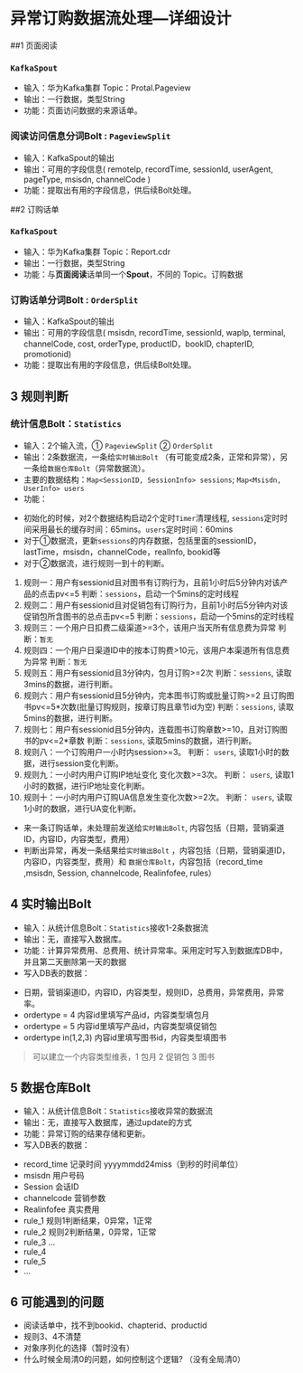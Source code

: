 # 异常订购数据流处理—详细设计

##1 页面阅读
### `KafkaSpout`
- 输入：华为Kafka集群 Topic：Protal.Pageview
- 输出：一行数据，类型String
- 功能：页面访问数据的来源话单。

### 阅读访问信息分词Bolt : `PageviewSplit`
- 输入：KafkaSpout的输出
- 输出：可用的字段信息( remoteIp, recordTime, sessionId, userAgent, pageType, msisdn, channelCode )
- 功能：提取出有用的字段信息，供后续Bolt处理。

##2 订购话单
### `KafkaSpout`
- 输入：华为Kafka集群 Topic：Report.cdr
- 输出：一行数据，类型String
- 功能：与**页面阅读**话单同一个**Spout**，不同的 Topic。订购数据

### 订购话单分词Bolt : `OrderSplit`
- 输入：KafkaSpout的输出
- 输出：可用的字段信息( msisdn, recordTime, sessionId, wapIp, terminal, channelCode, cost, orderType, productID，bookID, chapterID, promotionid)
- 功能：提取出有用的字段信息，供后续Bolt处理。

## 3 规则判断
### 统计信息Bolt：`Statistics`
- 输入：2个输入流，① `PageviewSplit` ② `OrderSplit`
- 输出：2条数据流，一条给`实时输出Bolt` （有可能变成2条，正常和异常），另一条给`数据仓库Bolt`（异常数据流）。
- 主要的数据结构：`Map<SessionID, SessionInfo> sessions`; `Map<Msisdn, UserInfo> users`
- 功能：
 * 初始化的时候，对2个数据结构启动2个定时`Timer`清理线程, `sessions`定时时间采用最长的缓存时间：65mins。`users`定时时间：60mins
 * 对于①数据流，更新`sessions`的内存数据，包括里面的sessionID，lastTime，msisdn，channelCode，realInfo, bookid等
 * 对于②数据流，进行规则一到十的判断。
 1. 规则一：用户有sessionid且对图书有订购行为，且前1小时后5分钟内对该产品的点击pv<=5
 判断：`sessions`，启动一个5mins的定时线程
 2. 规则二：用户有sessionid且对促销包有订购行为，且前1小时后5分钟内对该促销包所含图书的总点击pv<=5
 判断：`sessions`，启动一个5mins的定时线程
 3. 规则三：一个用户日扣费二级渠道>=3个，该用户当天所有信息费为异常 
  判断：`暂无`
 4. 规则四：一个用户日渠道ID中的按本订购费>10元，该用户本渠道所有信息费为异常
  判断：`暂无`
 5. 规则五：用户有sessionid且3分钟内，包月订购>=2次
   判断：`sessions`, 读取3mins的数据，进行判断。
 6. 规则六：用户有sessionid且5分钟内，完本图书订购或批量订购>=2 且订购图书pv<=5*次数(批量订购规则，按章订购且章节id为空)
  判断：`sessions`, 读取5mins的数据，进行判断。
 7. 规则七：用户有sessionid且5分钟内，连载图书订购章数>=10，且对订购图书的pv<=2*章数
 判断：`sessions`, 读取5mins的数据，进行判断。
 8. 规则八：一个订购用户一小时内session>=3。 
  判断： `users`, 读取1小时的数据，进行session变化判断。
 9. 规则九：一小时内用户订购IP地址变化 变化次数>=3次。
  判断： `users`, 读取1小时的数据，进行IP地址变化判断。
 10. 规则十：一小时内用户订购UA信息发生变化次数>=2次。
  判断： `users`, 读取1小时的数据，进行UA变化判断。

 * 来一条订购话单，未处理前发送给`实时输出Bolt`, 内容包括（日期，营销渠道ID，内容ID，内容类型，费用）
 * 判断出异常，再发一条结果给`实时输出Bolt` ，内容包括（日期，营销渠道ID，内容ID，内容类型，费用）和 `数据仓库Bolt`，内容包括（record_time ,msisdn,  Session, channelcode, Realinfofee, rules）

## 4 实时输出Bolt
- 输入：从统计信息Bolt：`Statistics`接收1-2条数据流
- 输出：无，直接写入数据库。
- 功能：计算异常费用、总费用、统计异常率。采用定时写入到数据库DB中，并且第二天删除第一天的数据
- 写入DB表的数据：
 * 日期，营销渠道ID，内容ID，内容类型，规则ID，总费用，异常费用，异常率。
 * ordertype = 4 内容id里填写产品id，内容类型填包月
 * ordertype = 5 内容id里填写产品id，内容类型填促销包
 * ordertype in(1,2,3) 内容id里填写图书id，内容类型填图书

> 可以建立一个内容类型维表，1 包月 2 促销包 3 图书


## 5 数据仓库Bolt
- 输入：从统计信息Bolt：`Statistics`接收异常的数据流
- 输出：无，直接写入数据库，通过update的方式
- 功能：异常订购的结果存储和更新。
- 写入DB表的数据：
 * record_time    记录时间 yyyymmdd24miss（到秒的时间单位）
 * msisdn         用户号码
 * Session        会话ID
 * channelcode    营销参数
 * Realinfofee    真实费用
 * rule_1         规则1判断结果，0异常，1正常
 * rule_2         规则2判断结果，0异常，1正常
 * rule_3         ...
 * rule_4
 * rule_5
 * ...

## 6 可能遇到的问题
- 阅读话单中，找不到bookid、chapterid、productid
- 规则3、4不清楚
- 对象序列化的选择（暂时没有）
- 什么时候全局清0的问题，如何控制这个逻辑? （没有全局清0）
